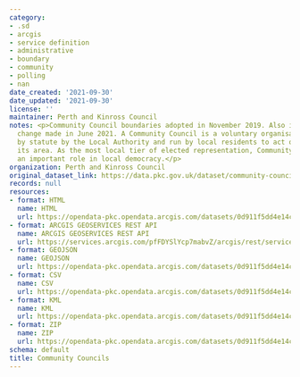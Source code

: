 ```yaml
---
category:
- .sd
- arcgis
- service definition
- administrative
- boundary
- community
- polling
- nan
date_created: '2021-09-30'
date_updated: '2021-09-30'
license: ''
maintainer: Perth and Kinross Council
notes: <p>Community Council boundaries adopted in November 2019. Also includes a minor
  change made in June 2021. A Community Council is a voluntary organisation set up
  by statute by the Local Authority and run by local residents to act on behalf of
  its area. As the most local tier of elected representation, Community Councils play
  an important role in local democracy.</p>
organization: Perth and Kinross Council
original_dataset_link: https://data.pkc.gov.uk/dataset/community-councils
records: null
resources:
- format: HTML
  name: HTML
  url: https://opendata-pkc.opendata.arcgis.com/datasets/0d911f5dd4e14c03b0b434ed6076fe00_0
- format: ARCGIS GEOSERVICES REST API
  name: ARCGIS GEOSERVICES REST API
  url: https://services.arcgis.com/pfFDYSlYcp7mabvZ/arcgis/rest/services/Community_Councils/FeatureServer/0
- format: GEOJSON
  name: GEOJSON
  url: https://opendata-pkc.opendata.arcgis.com/datasets/0d911f5dd4e14c03b0b434ed6076fe00_0.geojson?outSR=%7B%22latestWkid%22%3A27700%2C%22wkid%22%3A27700%7D
- format: CSV
  name: CSV
  url: https://opendata-pkc.opendata.arcgis.com/datasets/0d911f5dd4e14c03b0b434ed6076fe00_0.csv?outSR=%7B%22latestWkid%22%3A27700%2C%22wkid%22%3A27700%7D
- format: KML
  name: KML
  url: https://opendata-pkc.opendata.arcgis.com/datasets/0d911f5dd4e14c03b0b434ed6076fe00_0.kml?outSR=%7B%22latestWkid%22%3A27700%2C%22wkid%22%3A27700%7D
- format: ZIP
  name: ZIP
  url: https://opendata-pkc.opendata.arcgis.com/datasets/0d911f5dd4e14c03b0b434ed6076fe00_0.zip?outSR=%7B%22latestWkid%22%3A27700%2C%22wkid%22%3A27700%7D
schema: default
title: Community Councils
---
```

